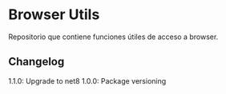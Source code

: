 # Browser Utils
Repositorio que contiene funciones útiles de acceso a browser.

## Changelog
1.1.0: Upgrade to net8
1.0.0: Package versioning